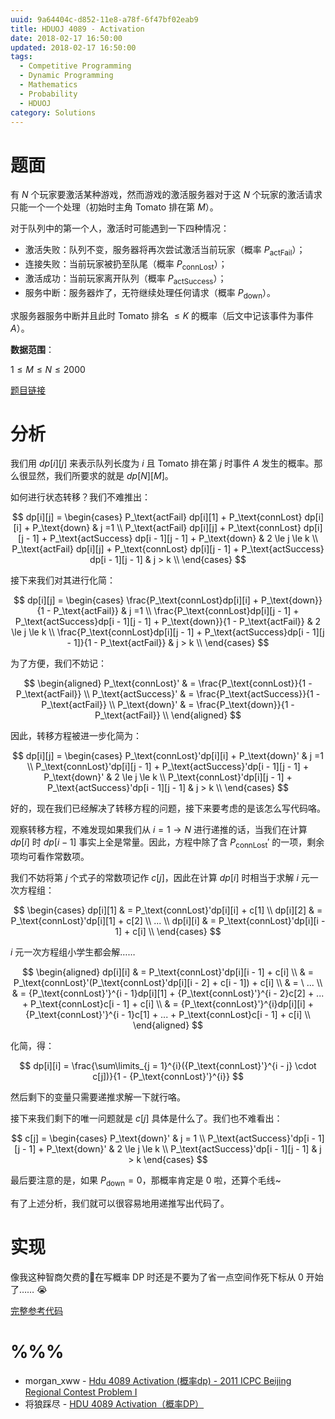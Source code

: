 ```yaml
---
uuid: 9a64404c-d852-11e8-a78f-6f47bf02eab9
title: HDUOJ 4089 - Activation
date: 2018-02-17 16:50:00
updated: 2018-02-17 16:50:00
tags: 
  - Competitive Programming
  - Dynamic Programming
  - Mathematics
  - Probability
  - HDUOJ
category: Solutions
---
```


# 题面

有 $N$ 个玩家要激活某种游戏，然而游戏的激活服务器对于这 $N$ 个玩家的激活请求只能一个一个处理（初始时主角 Tomato 排在第 $M$）。

对于队列中的第一个人，激活时可能遇到一下四种情况：

- 激活失败：队列不变，服务器将再次尝试激活当前玩家（概率 $P_\text{actFail}$）；
- 连接失败：当前玩家被扔至队尾（概率 $P_\text{connLost}$）；
- 激活成功：当前玩家离开队列（概率 $P_\text{actSuccess}$）；
- 服务中断：服务器炸了，无符继续处理任何请求（概率 $P_\text{down}$）。

求服务器服务中断并且此时 Tomato 排名 $\leq K$ 的概率（后文中记该事件为事件 $A$）。

**数据范围**：

$1 \le M \le N \le 2000$

[题目链接](http://acm.hdu.edu.cn/showproblem.php?pid=4089)

# 分析

我们用 $dp[i][j]$ 来表示队列长度为 $i$ 且 Tomato 排在第 $j$ 时事件 $A$ 发生的概率。那么很显然，我们所要求的就是 $dp[N][M]$。

如何进行状态转移？我们不难推出：

$$
dp[i][j] =
\begin{cases}
P_\text{actFail} dp[i][1] + P_\text{connLost} dp[i][i] + P_\text{down} & j =1 \\
P_\text{actFail} dp[i][j] + P_\text{connLost} dp[i][j - 1] + P_\text{actSuccess} dp[i - 1][j - 1] + P_\text{down} & 2 \le j \le k \\
P_\text{actFail} dp[i][j] + P_\text{connLost} dp[i][j - 1] + P_\text{actSuccess} dp[i - 1][j - 1] & j > k \\
\end{cases}
$$

接下来我们对其进行化简：

$$
dp[i][j] =
\begin{cases}
\frac{P_\text{connLost}dp[i][i] + P_\text{down}}{1 - P_\text{actFail}} & j =1 \\
\frac{P_\text{connLost}dp[i][j - 1] + P_\text{actSuccess}dp[i - 1][j - 1] + P_\text{down}}{1 - P_\text{actFail}} & 2 \le j \le k \\
\frac{P_\text{connLost}dp[i][j - 1] + P_\text{actSuccess}dp[i - 1][j - 1]}{1 - P_\text{actFail}} & j > k \\
\end{cases}
$$

为了方便，我们不妨记：

$$
\begin{aligned}
P_\text{connLost}' & = \frac{P_\text{connLost}}{1 - P_\text{actFail}} \\
P_\text{actSuccess}' & = \frac{P_\text{actSuccess}}{1 - P_\text{actFail}} \\
P_\text{down}' & = \frac{P_\text{down}}{1 - P_\text{actFail}} \\
\end{aligned}
$$

因此，转移方程被进一步化简为：

$$
dp[i][j] =
\begin{cases}
P_\text{connLost}'dp[i][i] + P_\text{down}' & j =1 \\
P_\text{connLost}'dp[i][j - 1] + P_\text{actSuccess}'dp[i - 1][j - 1] + P_\text{down}' & 2 \le j \le k \\
P_\text{connLost}'dp[i][j - 1] + P_\text{actSuccess}'dp[i - 1][j - 1] & j > k \\
\end{cases}
$$

好的，现在我们已经解决了转移方程的问题，接下来要考虑的是该怎么写代码咯。

观察转移方程，不难发现如果我们从 $i = 1 \rightarrow N$ 进行递推的话，当我们在计算 $dp[i]$ 时 $dp[i - 1]$ 事实上全是常量。因此，方程中除了含 $P_\text{connLost}'$ 的一项，剩余项均可看作常数项。

我们不妨将第 $j$ 个式子的常数项记作 $c[j]$，因此在计算 $dp[i]$ 时相当于求解 $i$ 元一次方程组：

$$
\begin{cases}
dp[i][1] & = P_\text{connLost}'dp[i][i] + c[1] \\
dp[i][2] & = P_\text{connLost}'dp[i][1] + c[2] \\
... \\
dp[i][i] & = P_\text{connLost}'dp[i][i - 1] + c[i] \\
\end{cases}
$$

$i$ 元一次方程组小学生都会解……

$$
\begin{aligned}
dp[i][i] & = P_\text{connLost}'dp[i][i - 1] + c[i] \\
& = P_\text{connLost}'(P_\text{connLost}'dp[i][i - 2] + c[i - 1]) + c[i] \\
& = \ ... \\
& = {P_\text{connLost}'}^{i - 1}dp[i][1] + {P_\text{connLost}'}^{i - 2}c[2] + ... + P_\text{connLost}c[i - 1] + c[i] \\
& = {P_\text{connLost}'}^{i}dp[i][i] + {P_\text{connLost}'}^{i - 1}c[1] + ... + P_\text{connLost}c[i - 1] + c[i] \\
\end{aligned}
$$

化简，得：

$$
dp[i][i] = \frac{\sum\limits_{j = 1}^{i}({P_\text{connLost}'}^{i - j} \cdot c[j])}{1 - {P_\text{connLost}'}^{i}}
$$

然后剩下的变量只需要递推求解一下就行咯。

接下来我们剩下的唯一问题就是 $c[j]$ 具体是什么了。我们也不难看出：

$$
c[j] =
\begin{cases}
P_\text{down}' & j = 1 \\
P_\text{actSuccess}'dp[i - 1][j - 1] + P_\text{down}' & 2 \le j \le k \\
P_\text{actSuccess}'dp[i - 1][j - 1] & j > k
\end{cases}
$$

最后要注意的是，如果 $P_\text{down} = 0$，那概率肯定是 $0$ 啦，还算个毛线~

有了上述分析，我们就可以很容易地用递推写出代码了。

# 实现

像我这种智商欠费的🐷在写概率 DP 时还是不要为了省一点空间作死下标从 $0$ 开始了…… 😭

[完整参考代码](https://github.com/codgician/ICPC/blob/master/HDUOJ/4089/dp.cpp)

# %%%

- morgan_xww - [Hdu 4089 Activation (概率dp) - 2011 ICPC Beijing Regional Contest Problem I](http://blog.csdn.net/morgan_xww/article/details/6920236)
- 将狼踩尽 - [HDU 4089 Activation（概率DP）](http://www.cnblogs.com/jianglangcaijin/archive/2013/05/04/3060411.html)

